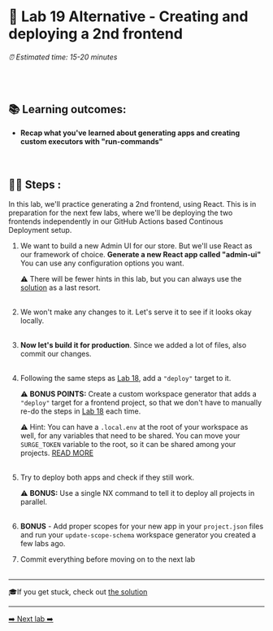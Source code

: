 # 🧲 Lab 19 Alternative - Creating and deploying a 2nd frontend

###### ⏰ Estimated time: 15-20 minutes

<br />

## 📚 Learning outcomes:

- **Recap what you've learned about generating apps and creating custom executors with "run-commands"**
  <br /><br /><br />

## 🏋️‍♀️ Steps :

In this lab, we'll practice generating a 2nd frontend, using React. This is in preparation for the next few labs, where we'll be deploying the two frontends independently in our GitHub Actions based Continous Deployment setup.

1. We want to build a new Admin UI for our store. But we'll use React as our framework of choice.
   **Generate a new React app called "admin-ui"**
   You can use any configuration options you want.

   ⚠️ There will be fewer hints in this lab, but you can always use the [solution](SOLUTION.md) as a last resort.
   <br /> <br />

2. We won't make any changes to it. Let's serve it to see if it looks okay locally.
   <br /> <br />

3. **Now let's build it for production**. Since we added a lot of files, also commit our changes.
   <br /> <br />

4. Following the same steps as [Lab 18](../lab18/LAB.md), add a `"deploy"` target to it.

   ⚠️ **BONUS POINTS:** Create a custom workspace generator that adds a `"deploy"` target for a frontend project, so that we don't have to manually re-do the steps in [Lab 18](../lab18/LAB.md) each time.

   ⚠️ Hint: You can have a `.local.env` at the root of your workspace as well, for any variables that need to be shared.
   You can move your `SURGE_TOKEN` variable to the root, so it can be shared among your projects. [READ MORE](https://nx.dev/recipe/define-environment-variables#setting-environment-variables)
   <br /> <br />

5. Try to deploy both apps and check if they still work.

   ⚠️ **BONUS:** Use a single NX command to tell it to deploy all projects in parallel.
   <br /> <br />

6. **BONUS** - Add proper scopes for your new app in your `project.json` files and run your `update-scope-schema` workspace generator you created a few labs ago.
   <br />

7. Commit everything before moving on to the next lab
   <br /> <br />

---

🎓If you get stuck, check out [the solution](SOLUTION.md)

---

[➡️ Next lab ➡️](../lab20-alt/LAB.md)
